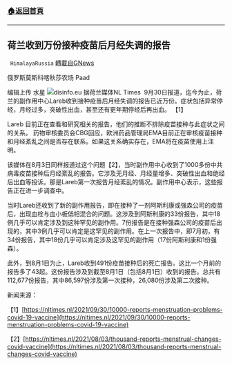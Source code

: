 ###  [:house:返回首頁](https://github.com/ourhimalayas/txt)
---


## 荷兰收到万份接种疫苗后月经失调的报告
` HimalayaRussia` [轉載自GNews](https://gnews.org/zh-hans/1569663/)

俄罗斯莫斯科喀秋莎农场 Paad

编辑上传 水星
![](https://assets.gnews.org/wp-content/uploads/2021/10/M-1.jpg)disinfo.eu
据荷兰媒体NL Times  9月30日报道，迄今为止，荷兰的副作用中心Lareb收到接种疫苗后月经失调的报告已近万份。症状包括异常停经，月经过多，突破性出血，甚至还有更年期停经后再出血。 【1】

Lareb 目前正在查看和研究相关的报告，他们的推断不排除疫苗接种与此症状之间的关系。 药物审核委员会CBG回应，欧洲药品管理局EMA目前正在审核疫苗接种和月经紊乱之间是否存在联系。如果这关系确实存在，EMA将在疫苗使用上注明。

该媒体在8月3日同样报道过这个问题【2】，当时副作用中心收到了1000多份中共病毒疫苗接种后月经紊乱的报告。它涉及无月经、月经量增多、突破性出血和绝经后出血等投诉。那是Lareb第一次报告月经紊乱的情况。副作用中心表示，这些报告正在进一步调查中。

当时Lareb还收到了新的副作用报告，即在接种了一剂阿斯利康或强森公司的疫苗后，出现血栓与血小板低相混合的问题。这涉及到阿斯利康的33份报告，其中18例几乎可以肯定涉及到这种罕见的副作用。7份报告是在接种强森公司的疫苗后出现的，其中3例几乎可以肯定是这罕见的副作用。在上一次报告中，即7月初，有34份报告，其中18份几乎可以肯定涉及这罕见的副作用（17份阿斯利康和1份强森）。

此外，到8月1日为止，Lareb收到491份疫苗接种后的死亡报告。这比一个月前的报告多了43起。这份报告涉及到截至8月1日（包括8月1日）收到的报告。总共有112,677份报告，其中86,597份涉及第一次接种，26,080份涉及第二次接种。

新闻来源：

【1】[https://nltimes.nl/2021/09/30/10000-reports-menstruation-problems-covid-19-vaccine](https://nltimes.nl/2021/09/30/10000-reports-menstruation-problems-covid-19-vaccine)

【2】[https://nltimes.nl/2021/08/03/thousand-reports-menstrual-changes-covid-vaccine](https://nltimes.nl/2021/08/03/thousand-reports-menstrual-changes-covid-vaccine)
